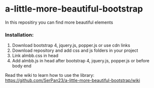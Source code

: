 # a-little-more-beautiful-bootstrap
 In this repositiry you can find more beautiful elements

### Installation:
 1) Download bootstrap 4, jquery.js, popper.js or use cdn links
 2) Download repository and add css and js folders in your project
 3) Link almbb.css in head
 4) Add almbb.js in head after bootstrap 4, jquery.js, popper.js or before body end

Read the wiki to learn how to use the library:
<https://github.com/SerPan23/a-little-more-beautiful-bootstrap/wiki>
